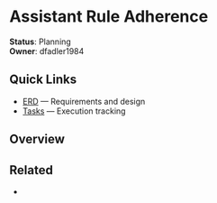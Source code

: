 # Assistant Rule Adherence

**Status**: Planning  
**Owner**: dfadler1984

## Quick Links

- [ERD](./erd.md) — Requirements and design
- [Tasks](./tasks.md) — Execution tracking

## Overview

<One-paragraph project description>

## Related

- <Related project or doc>
